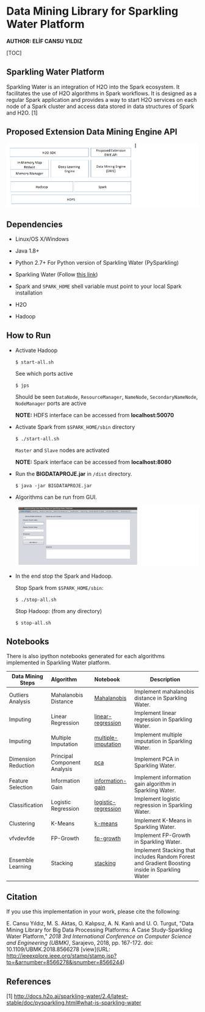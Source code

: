 # Data Mining Library for Sparkling Water Platform

__AUTHOR: ELİF CANSU YILDIZ__

[TOC]

## Sparkling Water Platform

Sparkling Water is an integration of H2O into the Spark ecosystem. It facilitates the use of H2O algorithms in Spark workflows. It is designed as a regular Spark application and provides a way to start H2O services
on each node of a Spark cluster and access data stored in data structures of Spark and H2O. [1]

## Proposed Extension Data Mining Engine API

![exmp](img/proposedDME.png)


## Dependencies

- Linux/OS X/Windows
- Java 1.8+
- Python 2.7+ For Python version of Sparkling Water (PySparkling)

- Sparkling Water  (Follow [this link](http://docs.h2o.ai/sparkling-water/2.4/latest-stable/doc/pysparkling.html#pysparkling))

- Spark and `SPARK_HOME` shell variable must point to your local Spark installation

- H2O

- Hadoop  


## How to Run

- Activate Hadoop

  ```
  $ start-all.sh
  ```

  See which ports active

  ```
  $ jps
  ```

  Should be seen `DataNode`, `ResourceManager`, `NameNode`, `SecondaryNameNode`, `NodeManager` ports are active

  __NOTE:__ HDFS interface can be accessed from __localhost:50070__

- Activate Spark from `$SPARK_HOME/sbin` directory

  ```
  $ ./start-all.sh
  ```

  `Master` and `Slave` nodes are activated

  __NOTE:__ Spark interface can be accessed from __localhost:8080__

- Run the __BIGDATAPROJE.jar__ in `/dist` directory. 

  ```
  $ java -jar BIGDATAPROJE.jar
  ```

- Algorithms can be run from GUI.

  ![exmp](img/ss.png)

- In the end stop the Spark and Hadoop.

  Stop Spark from `$SPARK_HOME/sbin`:

  ```
  $ ./stop-all.sh
  ```

  Stop Hadoop: (from any directory)

  ```
  $ stop-all.sh
  ```


## Notebooks

There is also ipython notebooks generated for each algorithms implemented in Sparkling Water platform.

| Data Mining Steps   | Algorithm                    | Notebook                  | Description                                                  |
| ------------------- | :--------------------------- | :------------------------ | ------------------------------------------------------------ |
| Outliers Analysis   | Mahalanobis Distance         | [Mahalanobis](xx)         | Implement mahalanobis distance in Sparkling Water.           |
| Imputing            | Linear Regression            | [linear-regression](xx)   | Implement linear regression in Sparkling Water.              |
| Imputing            | Multiple Imputation          | [multiple-imputation](xx) | Implement multiple imputation in Sparkling Water.            |
| Dimension Reduction | Principal Component Analysis | [pca](xx)                 | Implement PCA in Sparkling Water.                            |
| Feature Selection   | Information Gain             | [information-gain](xx)    | Implement information gain algorithm in Sparkling Water.     |
| Classification      | Logistic Regression          | [logistic-regression](xx) | Implement logistic regression in Sparkling Water.            |
| Clustering          | K-Means                      | [k-means](xx)             | Implement K-Means in Sparkling Water.                        |
| vfvdevfde           | FP-Growth                    | [fp-growth](xx)           | Implement FP-Growth in Sparkling Water.                      |
| Ensemble Learning   | Stacking                     | [stacking](xx)            | Implement Stacking that includes Random Forest and Gradient Boosting inside in Sparkling Water |

## Citation

If you use this implementation in your work, please cite the following:

E. Cansu Yıldız, M. S. Aktas, O. Kalıpsız, A. N. Kanlı and U. O. Turgut,
"Data Mining Library for Big Data Processing Platforms: A Case 
Study-Sparkling Water Platform," *2018 3rd International Conference on Computer Science and Engineering (UBMK)*, Sarajevo, 2018, pp. 167-172.
doi: 10.1109/UBMK.2018.8566278     [view](URL: <http://ieeexplore.ieee.org/stamp/stamp.jsp?tp=&arnumber=8566278&isnumber=8566244>)

## References

[1] http://docs.h2o.ai/sparkling-water/2.4/latest-stable/doc/pysparkling.html#what-is-sparkling-water

